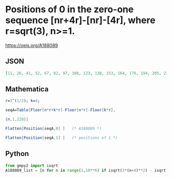 # Positions of 0 in the zero\-one sequence \[nr\+4r\]\-\[nr\]\-\[4r\], where r\=sqrt\(3\), n\>\=1\.
https://oeis.org/A188089
## JSON
```JSON
[11, 26, 41, 52, 67, 82, 97, 108, 123, 138, 153, 164, 179, 194, 205, 220, 235, 250, 261, 276, 291, 306, 317, 332, 347, 362, 373, 388, 403, 414, 429, 444, 459, 470, 485, 500, 515, 526, 541, 556, 571, 582, 597, 612, 623, 638, 653, 668, 679, 694, 709, 724, 735, 750, 765, 776, 791, 806, 821, 832, 847, 862, 877, 888, 903, 918, 933, 944, 959, 974, 985, 1000]
```
## Mathematica
```Mathematica
r=3^(1/2); k=4;
```
```Mathematica
seqA=Table[Floor[n*r+k*r]-Floor[n*r]-Floor[k*r],
```
```Mathematica
{n,1,220}]
```
```Mathematica
Flatten[Position[seqA,0] ]   (* A188089 *)
```
```Mathematica
Flatten[Position[seqA,1] ]   (* positions of 1 *)
```
## Python
```Python
from gmpy2 import isqrt
A188089_list = [n for n in range(1,10**6) if isqrt(3*(n+4)**2) - isqrt(3*n**2) == 6] # _Chai Wah Wu_, Oct 08 2016
```
